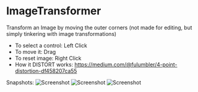 # ImageTransformer
Transform an Image by moving the outer corners (not made for editing, but simply tinkering with image transformations)

- To select a control: Left Click
- To move it: Drag
- To reset image: Right Click
- How it DISTORT works: https://medium.com/@fulumbler/4-point-distortion-df458207ca55

Snapshots:
![Screenshot](http://i.imgur.com/oaJu8M9.jpg)
![Screenshot](http://i.imgur.com/0Tb7ukX.png)
![Screenshot](http://i.imgur.com/vaeWMHM.jpg)
